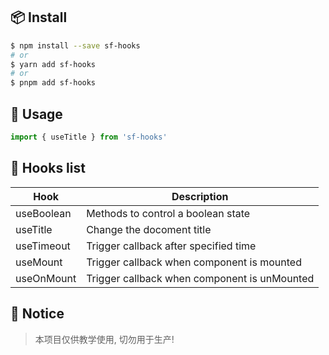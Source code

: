 ## 📦 Install

```bash
$ npm install --save sf-hooks
# or
$ yarn add sf-hooks
# or
$ pnpm add sf-hooks
```

## 🔨 Usage

```js
import { useTitle } from 'sf-hooks'
```

## 🎉 Hooks list

| Hook       | Description                                  |
| ---------- | -------------------------------------------- |
| useBoolean | Methods to control a boolean state           |
| useTitle   | Change the docoment title                    |
| useTimeout | Trigger callback after specified time        |
| useMount   | Trigger callback when component is mounted   |
| useOnMount | Trigger callback when component is unMounted |

## 🤝 Notice

> 本项目仅供教学使用, 切勿用于生产!

